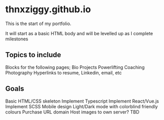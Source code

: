 # thnxziggy.github.io

This is the start of my portfolio. 

It will start as a basic HTML body and will be levelled up as I complete milestones

## Topics to include

  Blocks for the following pages;
    Bio
    Projects
    Powerlifting Coaching
    Photography
  Hyperlinks to resume, Linkedin, email, etc
  

## Goals

  Basic HTML/CSS skeleton
  Implement Typescript
  Implement React/Vue.js
  Implement SCSS
  Mobile design
  Light/Dark mode with colorblind friendly colours
  Purchase URL domain
  Host images to own server?
  TBD
